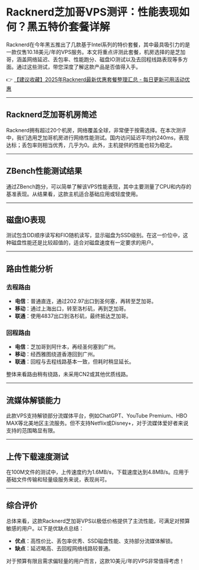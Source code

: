 # Racknerd芝加哥VPS测评：性能表现如何？黑五特价套餐详解

Racknerd在今年黑五推出了几款基于Intel系列的特价套餐，其中最具吸引力的是一款仅售10.18美元/年的VPS服务。本文将重点评测此套餐，机房选择的是芝加哥，涵盖网络延迟、丢包率、性能跑分、磁盘IO测试以及去回程线路表现等多方面。通过这些测试，带您深度了解这款产品是否值得入手。

👉 [【建议收藏】2025年Racknerd最新优惠套餐整理汇总 - 每日更新可用活动优惠](https://bit.ly/Rack_Nerd)

---

## Racknerd芝加哥机房简述

Racknerd拥有超过20个机房，网络覆盖全球，非常便于按需选择。在本次测评中，我们选用芝加哥机房进行网络性能测试。国内访问延迟平均约240ms，表现达标；丢包率则相当优秀，几乎为0。此外，主机提供的性能也较为稳定。

---

## ZBench性能测试结果

通过ZBench跑分，可以简单了解该VPS性能表现，其中主要测量了CPU和内存的基准表现。从结果看，这款主机适合基础应用或轻度使用。

---

## 磁盘IO表现

测试包含DD顺序读写和FIO随机读写，显示磁盘为SSD级别。在这一价位中，这种磁盘性能还是比较超值的，适合对磁盘速度有一定要求的用户。

---

## 路由性能分析

### 去程路由
- **电信**：普通直连，通过202.97出口到圣何塞，再转至芝加哥。
- **移动**：通过上海出口，转至洛杉矶，再到芝加哥。
- **联通**：使用4837出口到洛杉矶，最终抵达芝加哥。

### 回程路由
- **电信**：芝加哥到阿什本，再经圣何塞到广州。
- **移动**：经西雅图绕道香港回到广州。
- **联通**：回程与去程线路基本一致，但耗时稍显延长。

整体来看路由稍有绕路，未采用CN2或其他优质线路。

---

## 流媒体解锁能力

此款VPS支持解锁部分流媒体平台，例如ChatGPT、YouTube Premium、HBO MAX等北美地区主流服务。但不支持Netflix或Disney+，对于流媒体爱好者来说支持的范围略显有限。

---

## 上传下载速度测试

在100M文件的测试中，上传速度约为1.6MB/s，下载速度达到4.8MB/s。应用于基础文件传输和轻量级服务来说，表现尚可。

---

## 综合评价

总体来看，这款Racknerd芝加哥VPS以极低价格提供了主流性能，可满足对预算敏感的用户。以下是优缺点总结：
- **优点**：高性价比、丢包率优秀、SSD磁盘性能、支持部分流媒体解锁。
- **缺点**：延迟略高、去回程网络线路较普通。

对于预算有限且需求偏轻量的用户而言，这款10美元/年的VPS非常值得考虑！